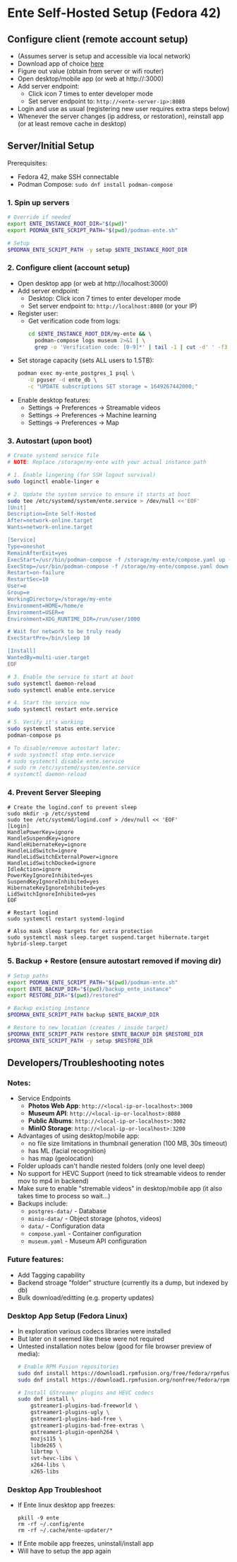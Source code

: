 # Ente Self-Hosted Setup (Fedora 42)

## Configure client (remote account setup)
- (Assumes server is setup and accessible via local network)
- Download app of choice [here](https://ente.io/download/)
- Figure out <ente-server-ip> value (obtain from server or wifi router)
- Open desktop/mobile app (or web at http://<ente-server-ip>:3000)
- Add server endpoint:
  - Click icon 7 times to enter developer mode
  - Set server endpoint to: `http://<ente-server-ip>:8080`
- Login and use as usual (registering new user requires extra steps below)
- Whenever the server changes (ip address, or restoration), reinstall app (or at least remove cache in desktop)

## Server/Initial Setup

Prerequisites:
- Fedora 42, make SSH connectable
- Podman Compose: `sudo dnf install podman-compose`

### 1. Spin up servers

```bash
# Override if needed
export ENTE_INSTANCE_ROOT_DIR="$(pwd)"
export PODMAN_ENTE_SCRIPT_PATH="$(pwd)/podman-ente.sh"

# Setup
$PODMAN_ENTE_SCRIPT_PATH -y setup $ENTE_INSTANCE_ROOT_DIR
```

### 2. Configure client (account setup)
- Open desktop app (or web at http://localhost:3000)
- Add server endpoint:
  - Desktop: Click icon 7 times to enter developer mode
  - Set server endpoint to: `http://localhost:8080` (or your IP)
- Register user:
  - Get verification code from logs:
    ```bash
    cd $ENTE_INSTANCE_ROOT_DIR/my-ente && \
      podman-compose logs museum 2>&1 | \
      grep -o 'Verification code: [0-9]*' | tail -1 | cut -d' ' -f3
    ```
- Set storage capacity (sets ALL users to 1.5TB):
  ```bash
  podman exec my-ente_postgres_1 psql \
     -U pguser -d ente_db \
     -c "UPDATE subscriptions SET storage = 1649267442000;"
  ```
- Enable desktop features:
  - Settings → Preferences → Streamable videos
  - Settings → Preferences → Machine learning
  - Settings → Preferences → Map

### 3. Autostart (upon boot)

```bash
# Create systemd service file
# NOTE: Replace /storage/my-ente with your actual instance path

# 1. Enable lingering (for SSH logout survival)
sudo loginctl enable-linger e

# 2. Update the system service to ensure it starts at boot
sudo tee /etc/systemd/system/ente.service > /dev/null <<'EOF'
[Unit]
Description=Ente Self-Hosted
After=network-online.target
Wants=network-online.target

[Service]
Type=oneshot
RemainAfterExit=yes
ExecStart=/usr/bin/podman-compose -f /storage/my-ente/compose.yaml up -d
ExecStop=/usr/bin/podman-compose -f /storage/my-ente/compose.yaml down
Restart=on-failure
RestartSec=10
User=e
Group=e
WorkingDirectory=/storage/my-ente
Environment=HOME=/home/e
Environment=USER=e
Environment=XDG_RUNTIME_DIR=/run/user/1000

# Wait for network to be truly ready
ExecStartPre=/bin/sleep 10

[Install]
WantedBy=multi-user.target
EOF

# 3. Enable the service to start at boot
sudo systemctl daemon-reload
sudo systemctl enable ente.service

# 4. Start the service now
sudo systemctl restart ente.service

# 5. Verify it's working
sudo systemctl status ente.service
podman-compose ps

# To disable/remove autostart later:
# sudo systemctl stop ente.service
# sudo systemctl disable ente.service
# sudo rm /etc/systemd/system/ente.service
# systemctl daemon-reload
```

### 4. Prevent Server Sleeping

```
# Create the logind.conf to prevent sleep
sudo mkdir -p /etc/systemd
sudo tee /etc/systemd/logind.conf > /dev/null << 'EOF'
[Login]
HandlePowerKey=ignore
HandleSuspendKey=ignore
HandleHibernateKey=ignore
HandleLidSwitch=ignore
HandleLidSwitchExternalPower=ignore
HandleLidSwitchDocked=ignore
IdleAction=ignore
PowerKeyIgnoreInhibited=yes
SuspendKeyIgnoreInhibited=yes
HibernateKeyIgnoreInhibited=yes
LidSwitchIgnoreInhibited=yes
EOF

# Restart logind
sudo systemctl restart systemd-logind

# Also mask sleep targets for extra protection
sudo systemctl mask sleep.target suspend.target hibernate.target hybrid-sleep.target
```

### 5. Backup + Restore (ensure autostart removed if moving dir)

```bash
# Setup paths
export PODMAN_ENTE_SCRIPT_PATH="$(pwd)/podman-ente.sh"
export ENTE_BACKUP_DIR="$(pwd)/backup_ente_instance"
export RESTORE_DIR="$(pwd)/restored"

# Backup existing instance
$PODMAN_ENTE_SCRIPT_PATH backup $ENTE_BACKUP_DIR

# Restore to new location (creates / inside target)
$PODMAN_ENTE_SCRIPT_PATH restore $ENTE_BACKUP_DIR $RESTORE_DIR
$PODMAN_ENTE_SCRIPT_PATH -y setup $RESTORE_DIR
```


## Developers/Troubleshooting notes

### Notes:
- Service Endpoints
  - **Photos Web App**: `http://<local-ip-or-localhost>:3000`
  - **Museum API**: `http://<local-ip-or-localhost>:8080`
  - **Public Albums**: `http://<local-ip-or-localhost>:3002`
  - **MinIO Storage**: `http://<local-ip-or-localhost>:3200`
- Advantages of using desktop/mobile app:
  - no file size limitations in thumbnail generation (100 MB, 30s timeout)
  - has ML (facial recognition)
  - has map (geolocation)
- Folder uploads can't handle nested folders (only one level deep)
- No support for HEVC Support (need to tick streamable videos to render mov to mp4 in backend)
- Make sure to enable "stremable videos" in desktop/mobile app (it also takes time to process so wait...)
- Backups include:
  - `postgres-data/` - Database
  - `minio-data/` - Object storage (photos, videos)
  - `data/` - Configuration data
  - `compose.yaml` - Container configuration
  - `museum.yaml` - Museum API configuration

### Future features:
- Add Tagging capability
- Backend stroage "folder" structure (currently its a dump, but indexed by db)
- Bulk download/editting (e.g. property updates)


### Desktop App Setup (Fedora Linux)
- In exploration various codecs libraries were installed
- But later on it seemed like these were not required
- Untested installation notes below (good for file browser preview of media):
  ```bash
  # Enable RPM Fusion repositories
  sudo dnf install https://download1.rpmfusion.org/free/fedora/rpmfusion-free-release-$(rpm -E %fedora).noarch.rpm
  sudo dnf install https://download1.rpmfusion.org/nonfree/fedora/rpmfusion-nonfree-release-$(rpm -E %fedora).noarch.rpm

  # Install GStreamer plugins and HEVC codecs
  sudo dnf install \
      gstreamer1-plugins-bad-freeworld \
      gstreamer1-plugins-ugly \
      gstreamer1-plugins-bad-free \
      gstreamer1-plugins-bad-free-extras \
      gstreamer1-plugin-openh264 \
      mozjs115 \
      libde265 \
      librtmp \
      svt-hevc-libs \
      x264-libs \
      x265-libs
  ```

### Desktop App Troubleshoot
- If Ente linux desktop app freezes:
  ```
  pkill -9 ente
  rm -rf ~/.config/ente
  rm -rf ~/.cache/ente-updater/*
  ```
- If Ente mobile app freezes, uninstall/install app
- Will have to setup the app again
